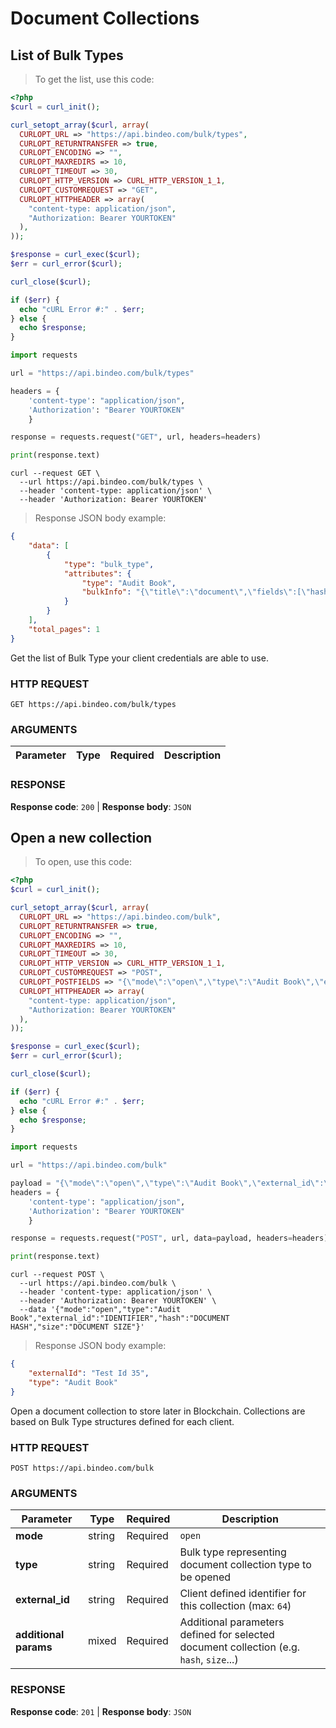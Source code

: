 # Document Collections

## List of Bulk Types

> To get the list, use this code:

```php
<?php
$curl = curl_init();

curl_setopt_array($curl, array(
  CURLOPT_URL => "https://api.bindeo.com/bulk/types",
  CURLOPT_RETURNTRANSFER => true,
  CURLOPT_ENCODING => "",
  CURLOPT_MAXREDIRS => 10,
  CURLOPT_TIMEOUT => 30,
  CURLOPT_HTTP_VERSION => CURL_HTTP_VERSION_1_1,
  CURLOPT_CUSTOMREQUEST => "GET",
  CURLOPT_HTTPHEADER => array(
    "content-type: application/json",
    "Authorization: Bearer YOURTOKEN"
  ),
));

$response = curl_exec($curl);
$err = curl_error($curl);

curl_close($curl);

if ($err) {
  echo "cURL Error #:" . $err;
} else {
  echo $response;
}
```

```python
import requests

url = "https://api.bindeo.com/bulk/types"

headers = {
    'content-type': "application/json",
    'Authorization': "Bearer YOURTOKEN"
    }

response = requests.request("GET", url, headers=headers)

print(response.text)
```

```shell
curl --request GET \
  --url https://api.bindeo.com/bulk/types \
  --header 'content-type: application/json' \
  --header 'Authorization: Bearer YOURTOKEN'
```

> Response JSON body example:

```json
{
    "data": [
        {
            "type": "bulk_type",
            "attributes": {
                "type": "Audit Book",
                "bulkInfo": "{\"title\":\"document\",\"fields\":[\"hash\",\"size\"]}"
            }
        }
    ],
    "total_pages": 1
}
```

Get the list of Bulk Type your client credentials are able to use.

### HTTP REQUEST

`GET https://api.bindeo.com/bulk/types`

### ARGUMENTS

Parameter | Type | Required | Description
--------- | ---- | -------- | -----------


### RESPONSE

<aside class="success"><b>Response code</b>: <code>200</code> | <b>Response body</b>: <code>JSON</code></aside>

## Open a new collection

> To open, use this code:

```php
<?php
$curl = curl_init();

curl_setopt_array($curl, array(
  CURLOPT_URL => "https://api.bindeo.com/bulk",
  CURLOPT_RETURNTRANSFER => true,
  CURLOPT_ENCODING => "",
  CURLOPT_MAXREDIRS => 10,
  CURLOPT_TIMEOUT => 30,
  CURLOPT_HTTP_VERSION => CURL_HTTP_VERSION_1_1,
  CURLOPT_CUSTOMREQUEST => "POST",
  CURLOPT_POSTFIELDS => "{\"mode\":\"open\",\"type\":\"Audit Book\",\"external_id\":\"IDENTIFIER\",\"hash\":\"DOCUMENT HASH\",\"size\":\"DOCUMENT SIZE\"}",
  CURLOPT_HTTPHEADER => array(
    "content-type: application/json",
    "Authorization: Bearer YOURTOKEN"
  ),
));

$response = curl_exec($curl);
$err = curl_error($curl);

curl_close($curl);

if ($err) {
  echo "cURL Error #:" . $err;
} else {
  echo $response;
}
```

```python
import requests

url = "https://api.bindeo.com/bulk"

payload = "{\"mode\":\"open\",\"type\":\"Audit Book\",\"external_id\":\"IDENTIFIER\",\"hash\":\"DOCUMENT HASH\",\"size\":\"DOCUMENT SIZE\"}"
headers = {
    'content-type': "application/json",
    'Authorization': "Bearer YOURTOKEN"
    }

response = requests.request("POST", url, data=payload, headers=headers)

print(response.text)
```

```shell
curl --request POST \
  --url https://api.bindeo.com/bulk \
  --header 'content-type: application/json' \
  --header 'Authorization: Bearer YOURTOKEN' \
  --data '{"mode":"open","type":"Audit Book","external_id":"IDENTIFIER","hash":"DOCUMENT HASH","size":"DOCUMENT SIZE"}'
```

> Response JSON body example:

```json
{
    "externalId": "Test Id 35",
    "type": "Audit Book"
}
```

Open a document collection to store later in Blockchain. Collections are based on Bulk Type structures defined for each client.

### HTTP REQUEST

`POST https://api.bindeo.com/bulk`

### ARGUMENTS

Parameter | Type | Required | Description
--------- | ---- | -------- | -----------
**mode** | string | Required | `open`
**type** | string | Required | Bulk type representing document collection type to be opened
**external_id** | string | Required | Client defined identifier for this collection (max: `64`)
**additional params** | mixed | Required | Additional parameters defined for selected document collection (e.g. `hash`, `size`...)

### RESPONSE

<aside class="success"><b>Response code</b>: <code>201</code> | <b>Response body</b>: <code>JSON</code></aside>
